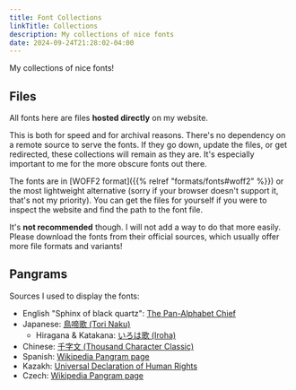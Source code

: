 ```yaml
---
title: Font Collections
linkTitle: Collections
description: My collections of nice fonts
date: 2024-09-24T21:28:02-04:00
---
```


My collections of nice fonts!

<!--more-->

## Files

All fonts here are files **hosted directly** on my website.

This is both for speed and for archival reasons. There's no dependency on a remote source
to serve the fonts. If they go down, update the files, or get redirected, these collections
will remain as they are. It's especially important to me for the more obscure fonts out there.

The fonts are in [WOFF2 format]({{% relref "formats/fonts#woff2" %}})
or the most lightweight alternative (sorry if your browser doesn't support it, that's not my priority).
You can get the files for yourself if you were to inspect the website and find the path
to the font file.

It's **not recommended** though. I will not add a way to do that more easily. Please download
the fonts from their official sources, which usually offer more file formats and variants!

## Pangrams

Sources I used to display the fonts:

- English "Sphinx of black quartz": [The Pan-Alphabet Chief](https://chroniclingamerica.loc.gov/lccn/sn83030272/1913-09-30/ed-1/seq-6)
- Japanese: [鳥啼歌 (Tori Naku)](https://www.worldfolksong.com/songbook/japan/torinaku)
    - Hiragana & Katakana: [いろは歌 (Iroha)](https://en.wikipedia.org/wiki/Iroha)
- Chinese: [千字文 (Thousand Character Classic)](https://web.archive.org/web/20190403231106/http://www.oocities.org/npsturman/tce.html)
- Spanish: [Wikipedia Pangram page](https://es.wikipedia.org/wiki/Pangrama)
- Kazakh: [Universal Declaration of Human Rights](https://www.omniglot.com/writing/kazakh.htm)
- Czech: [Wikipedia Pangram page](https://en.wikipedia.org/wiki/Pangram)
